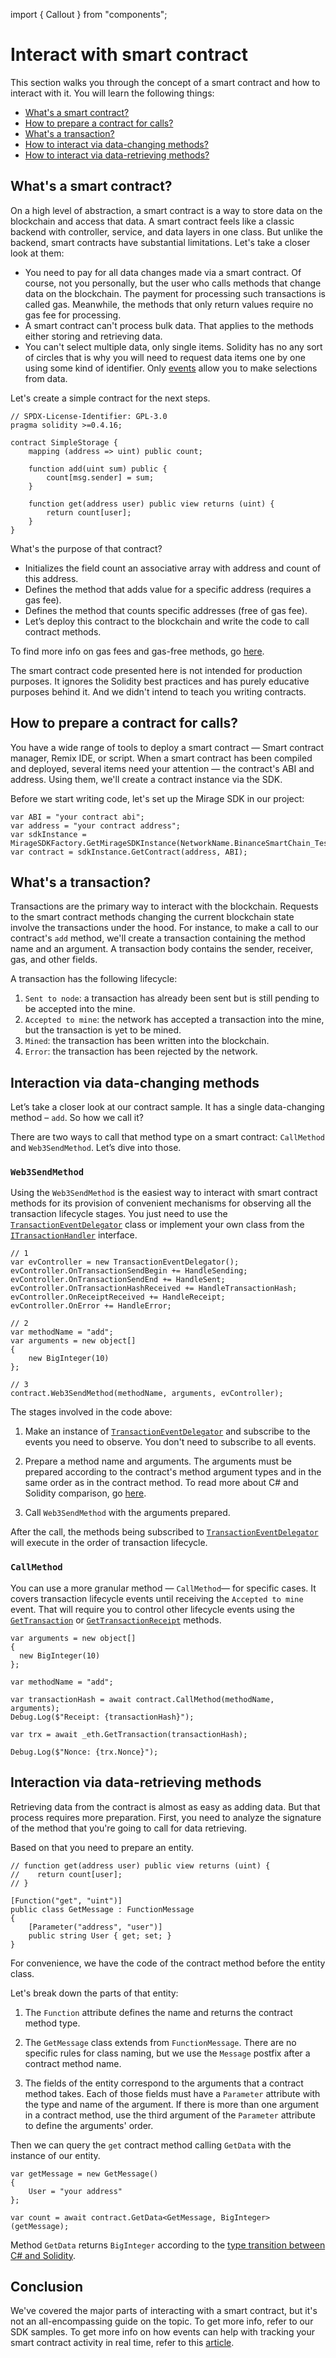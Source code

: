import { Callout } from "components";

# Interact with smart contract

This section walks you through the concept of a smart contract and how to interact with it.
You will learn the following things:

  * [What's a smart contract?](/unity-sdk/interacting-with-blockchain/interacting-with-smart-contract/#whats-a-smart-contract)
  * [How to prepare a contract for calls?](/unity-sdk/interacting-with-blockchain/interacting-with-smart-contract/#how-to-prepare-a-contract-for-calls)
  * [What's a transaction?](/unity-sdk/interacting-with-blockchain/interacting-with-smart-contract/#whats-a-transaction)
  * [How to interact via data-changing methods?](/unity-sdk/interacting-with-blockchain/interacting-with-smart-contract/#interaction-via-data-changing-methods)
  * [How to interact via data-retrieving methods?](/unity-sdk/interacting-with-blockchain/interacting-with-smart-contract/#interaction-via-data-retrieving-methods)

## What's a smart contract?

On a high level of abstraction, a smart contract is a way to store data on the blockchain and access that data. A smart contract feels like a classic backend with controller, service, and data layers in one class. But unlike the backend, smart contracts have substantial limitations. Let's take a closer look at them:

  * You need to pay for all data changes made via a smart contract. Of course, not you personally, but the user who calls methods that change data on the blockchain. The payment for processing such transactions is called gas. Meanwhile, the methods that only return values require no gas fee for processing.
  * A smart contract can't process bulk data. That applies to the methods either storing and retrieving data.
  * You can't select multiple data, only single items. Solidity has no any sort of circles that is why you will need to request data items one by one using some kind of identifier. Only [events](/unity-sdk/how-to/update-events/) allow you to make selections from data.

Let's create a simple contract for the next steps.

```solidity
// SPDX-License-Identifier: GPL-3.0
pragma solidity >=0.4.16;

contract SimpleStorage {
    mapping (address => uint) public count;

    function add(uint sum) public {
        count[msg.sender] = sum;
    }

    function get(address user) public view returns (uint) {
        return count[user];
    }
}
```

What's the purpose of that contract?

  * Initializes the field count an associative array with address and count of this address.
  * Defines the method that adds value for a specific address (requires a gas fee).
  * Defines the method that counts specific addresses (free of gas fee).
  * Let’s deploy this contract to the blockchain and write the code to call contract methods.

To find more info on gas fees and gas-free methods, go [here](/extra/gas-fees-gas-free-methods/).

<Callout type="tip">
The smart contract code presented here is not intended for production purposes. It ignores the Solidity best practices and has purely educative purposes behind it. And we didn't intend to teach you writing contracts.
</Callout>

## How to prepare a contract for calls?

You have a wide range of tools to deploy a smart contract — Smart contract manager, Remix IDE, or script. When a smart contract has been compiled and deployed, several items need your attention — the contract's ABI and address. Using them, we'll create a contract instance via the SDK.

Before we start writing code, let's set up the Mirage SDK in our project:

```solidity
var ABI = "your contract abi";
var address = "your contract address";
var sdkInstance = MirageSDKFactory.GetMirageSDKInstance(NetworkName.BinanceSmartChain_TestNet);
var contract = sdkInstance.GetContract(address, ABI);
```

## What's a transaction?

Transactions are the primary way to interact with the blockchain. Requests to the smart contract methods changing the current blockchain state involve the transactions under the hood. For instance, to make a call to our contract's `add` method, we'll create a transaction containing the method name and an argument. A transaction body contains the sender, receiver, gas, and other fields.

A transaction has the following lifecycle:

  1. `Sent to node`: a transaction has already been sent but is still pending to be accepted into the mine.
  2. `Accepted to mine`: the network has accepted a transaction into the mine, but the transaction is yet to be mined.
  3. `Mined`: the transaction has been written into the blockchain.
  4. `Error`: the transaction has been rejected by the network.

## Interaction via data-changing methods

Let’s take a closer look at our contract sample. It has a single data-changing method – `add`. So how we call it?

There are two ways to call that method type on a smart contract: `CallMethod` and `Web3SendMethod`. Let’s dive into those.

### `Web3SendMethod`

Using the `Web3SendMethod` is the easiest way to interact with smart contract methods for its provision of convenient mechanisms for observing all the transaction lifecycle stages. You just need to use the [`TransactionEventDelegator`](https://github.com/Ankr-network/game-unity-sdk/blob/88f4086882c0f5a66adda0f8e5683c5ac3da6ec5/Assets/MirageSDK/Examples/Scripts/EventListenerExample/TransactionEventDelegator.cs) class or implement your own class from the [`ITransactionHandler`](https://github.com/Ankr-network/game-unity-sdk/blob/88f4086882c0f5a66adda0f8e5683c5ac3da6ec5/Assets/MirageSDK/Runtime/Core/Infrastructure/ITransactionEventHandler.cs) interface.

```solidity
// 1
var evController = new TransactionEventDelegator();
evController.OnTransactionSendBegin += HandleSending;
evController.OnTransactionSendEnd += HandleSent;
evController.OnTransactionHashReceived += HandleTransactionHash;
evController.OnReceiptReceived += HandleReceipt;
evController.OnError += HandleError;

// 2
var methodName = "add";
var arguments = new object[]
{
	new BigInteger(10)
};

// 3		
contract.Web3SendMethod(methodName, arguments, evController);
```

The stages involved in the code above:

  1. Make an instance of [`TransactionEventDelegator`](https://github.com/Ankr-network/game-unity-sdk/blob/88f4086882c0f5a66adda0f8e5683c5ac3da6ec5/Assets/MirageSDK/Examples/Scripts/EventListenerExample/TransactionEventDelegator.cs) and subscribe to the events you need to observe. You don't need to subscribe to all events.

  2. Prepare a method name and arguments. The arguments must be prepared according to the contract's method argument types and in the same order as in the contract method. To read more about C# and Solidity comparison, go [here](/extra/csharp-to-solidity/).

  3. Call `Web3SendMethod` with the arguments prepared.

After the call, the methods being subscribed to [`TransactionEventDelegator`](https://github.com/Ankr-network/game-unity-sdk/blob/88f4086882c0f5a66adda0f8e5683c5ac3da6ec5/Assets/MirageSDK/Examples/Scripts/EventListenerExample/TransactionEventDelegator.cs) will execute in the order of transaction lifecycle.


### `CallMethod`

You can use a more granular method — `CallMethod`— for specific cases. It covers transaction lifecycle events until receiving the `Accepted to mine` event. That will require you to control other lifecycle events using the [`GetTransaction`](/unity-sdk/reference/eth-handler/#gettransaction) or [`GetTransactionReceipt`](/unity-sdk/reference/eth-handler/#gettransactionreceipt) methods.

```solidity
var arguments = new object[]
{
  new BigInteger(10)
};

var methodName = "add";
			
var transactionHash = await contract.CallMethod(methodName, arguments);
Debug.Log($"Receipt: {transactionHash}");

var trx = await _eth.GetTransaction(transactionHash);

Debug.Log($"Nonce: {trx.Nonce}");
```

## Interaction via data-retrieving methods

Retrieving data from the contract is almost as easy as adding data. But that process requires more preparation. First, you need to analyze the signature of the method that you're going to call for data retrieving.

Based on that you need to prepare an entity.

```solidity
// function get(address user) public view returns (uint) {
//    return count[user];
// }

[Function("get", "uint")]
public class GetMessage : FunctionMessage
{
	[Parameter("address", "user")]
	public string User { get; set; }
}
```

For convenience, we have the code of the contract method before the entity class.

Let's break down the parts of that entity:

  1. The `Function` attribute defines the name and returns the contract method type.

  2. The `GetMessage` class extends from `FunctionMessage`. There are no specific rules for class naming, but we use the `Message` postfix after a contract method name.

  3. The fields of the entity correspond to the arguments that a contract method takes. Each of those fields must have a `Parameter` attribute with the type and name of the argument. If there is more than one argument in a contract method, use the third argument of the `Parameter` attribute to define the arguments' order.

Then we can query the `get` contract method calling `GetData` with the instance of our entity.

```solidity
var getMessage = new GetMessage()
{
	User = "your address"
};

var count = await contract.GetData<GetMessage, BigInteger>(getMessage);
```

Method `GetData` returns `BigInteger` according to the [type transition between C# and Solidity](/extra/csharp-to-solidity/).

## Conclusion

We've covered the major parts of interacting with a smart contract, but it's not an all-encompassing guide on the topic. To get more info, refer to our SDK samples. To get more info on how events can help with tracking your smart contract activity in real time, refer to this [article](/unity-sdk/how-to/update-events/).

